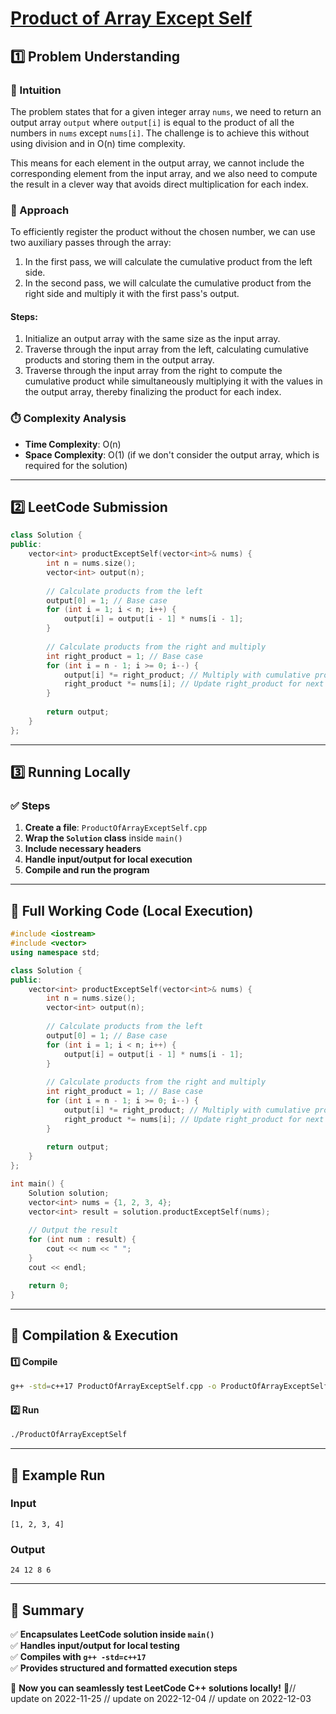# **[Product of Array Except Self](https://leetcode.com/problems/product-of-array-except-self/description/)**  

## **1️⃣ Problem Understanding**  
### **📌 Intuition**  
The problem states that for a given integer array `nums`, we need to return an output array `output` where `output[i]` is equal to the product of all the numbers in `nums` except `nums[i]`. The challenge is to achieve this without using division and in O(n) time complexity.  

This means for each element in the output array, we cannot include the corresponding element from the input array, and we also need to compute the result in a clever way that avoids direct multiplication for each index.  

### **🚀 Approach**  
To efficiently register the product without the chosen number, we can use two auxiliary passes through the array:   
1. In the first pass, we will calculate the cumulative product from the left side.
2. In the second pass, we will calculate the cumulative product from the right side and multiply it with the first pass's output.

#### Steps:  
1. Initialize an output array with the same size as the input array.  
2. Traverse through the input array from the left, calculating cumulative products and storing them in the output array.  
3. Traverse through the input array from the right to compute the cumulative product while simultaneously multiplying it with the values in the output array, thereby finalizing the product for each index.

### **⏱️ Complexity Analysis**  
- **Time Complexity**: O(n)  
- **Space Complexity**: O(1) (if we don't consider the output array, which is required for the solution)  

---  

## **2️⃣ LeetCode Submission**  
```cpp
class Solution {
public:
    vector<int> productExceptSelf(vector<int>& nums) {
        int n = nums.size();
        vector<int> output(n);
        
        // Calculate products from the left
        output[0] = 1; // Base case
        for (int i = 1; i < n; i++) {
            output[i] = output[i - 1] * nums[i - 1];
        }
        
        // Calculate products from the right and multiply
        int right_product = 1; // Base case
        for (int i = n - 1; i >= 0; i--) {
            output[i] *= right_product; // Multiply with cumulative product from the right
            right_product *= nums[i]; // Update right_product for next iteration
        }
        
        return output;
    }
};
```  

---  

## **3️⃣ Running Locally**  
### **✅ Steps**  
1. **Create a file**: `ProductOfArrayExceptSelf.cpp`  
2. **Wrap the `Solution` class** inside `main()`  
3. **Include necessary headers**  
4. **Handle input/output for local execution**  
5. **Compile and run the program**  

---  

## **📝 Full Working Code (Local Execution)**  
```cpp
#include <iostream>
#include <vector>
using namespace std;

class Solution {
public:
    vector<int> productExceptSelf(vector<int>& nums) {
        int n = nums.size();
        vector<int> output(n);
        
        // Calculate products from the left
        output[0] = 1; // Base case
        for (int i = 1; i < n; i++) {
            output[i] = output[i - 1] * nums[i - 1];
        }
        
        // Calculate products from the right and multiply
        int right_product = 1; // Base case
        for (int i = n - 1; i >= 0; i--) {
            output[i] *= right_product; // Multiply with cumulative product from the right
            right_product *= nums[i]; // Update right_product for next iteration
        }
        
        return output;
    }
};

int main() {
    Solution solution;
    vector<int> nums = {1, 2, 3, 4};
    vector<int> result = solution.productExceptSelf(nums);
    
    // Output the result
    for (int num : result) {
        cout << num << " ";
    }
    cout << endl;

    return 0;
}
```  

---  

## **🔧 Compilation & Execution**  
#### **1️⃣ Compile**  
```bash
g++ -std=c++17 ProductOfArrayExceptSelf.cpp -o ProductOfArrayExceptSelf
```  

#### **2️⃣ Run**  
```bash
./ProductOfArrayExceptSelf
```  

---  

## **🎯 Example Run**  
### **Input**  
```
[1, 2, 3, 4]
```  
### **Output**  
```
24 12 8 6 
```  

---  

## **📌 Summary**  
✅ **Encapsulates LeetCode solution inside `main()`**  
✅ **Handles input/output for local testing**  
✅ **Compiles with `g++ -std=c++17`**  
✅ **Provides structured and formatted execution steps**  

🚀 **Now you can seamlessly test LeetCode C++ solutions locally!** 🚀// update on 2022-11-25
// update on 2022-12-04
// update on 2022-12-03
